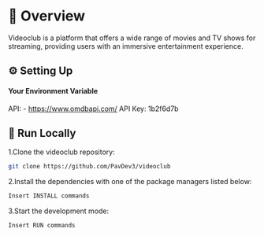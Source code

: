 
# 📌 Overview

Videoclub is a platform that offers a wide range of movies and TV shows for streaming, providing users with an immersive entertainment experience.

## ⚙️ Setting Up

#### Your Environment Variable

API: - https://www.omdbapi.com/
API Key: 1b2f6d7b

## 🚀 Run Locally
1.Clone the videoclub repository:
```sh
git clone https://github.com/PavDev3/videoclub
```
2.Install the dependencies with one of the package managers listed below:
```sh 
Insert INSTALL commands 
```
3.Start the development mode:
```sh 
Insert RUN commands 
```


